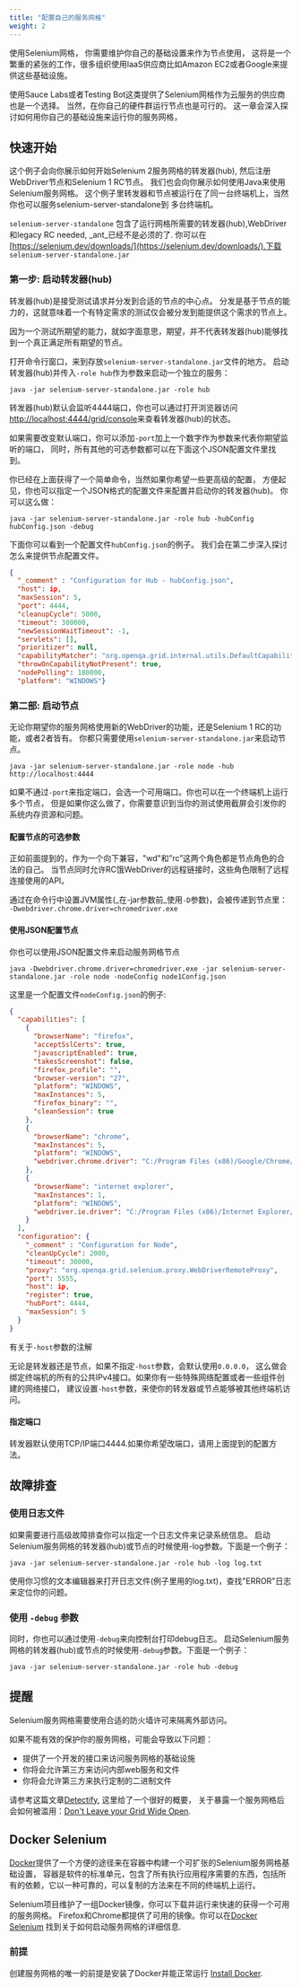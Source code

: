 ```yaml
---
title: "配置自己的服务网格"
weight: 2
---
```


使用Selenium网格，
你需要维护你自己的基础设置来作为节点使用，
这将是一个繁重的紧张的工作，很多组织使用IaaS供应商比如Amazon EC2或者Google来提供这些基础设施。

使用Sauce Labs或者Testing Bot这类提供了Selenium网格作为云服务的供应商也是一个选择。
当然，在你自己的硬件群运行节点也是可行的。
这一章会深入探讨如何用你自己的基础设施来运行你的服务网格，

## 快速开始

这个例子会向你展示如何开始Selenium 2服务网格的转发器(hub),
然后注册WebDriver节点和Selenium 1 RC节点。
我们也会向你展示如何使用Java来使用Selenium服务网格。
这个例子里转发器和节点被运行在了同一台终端机上，当然你也可以服务selenium-server-standalone到
多台终端机。

`selenium-server-standalone` 包含了运行网格所需要的转发器(hub),WebDriver和legacy RC needed, _ant_已经不是必须的了.
你可以在[https://selenium.dev/downloads/](https://selenium.dev/downloads/).下载
`selenium-server-standalone.jar`

### 第一步: 启动转发器(hub)

转发器(hub)是接受测试请求并分发到合适的节点的中心点。
分发是基于节点的能力的，这就意味着一个有特定需求的测试仅会被分发到能提供这个需求的节点上。

因为一个测试所期望的能力，就如字面意思，期望，并不代表转发器(hub)能够找到一个真正满足所有期望的节点。

打开命令行窗口，来到存放`selenium-server-standalone.jar`文件的地方。
启动转发器(hub)并传入`-role hub`作为参数来启动一个独立的服务：

```shell
java -jar selenium-server-standalone.jar -role hub
```

转发器(hub)默认会监听4444端口，你也可以通过打开浏览器访问[http://localhost:4444/grid/console](http://localhost:4444/grid/console)来查看转发器(hub)的状态。

如果需要改变默认端口，你可以添加`-port`加上一个数字作为参数来代表你期望监听的端口，
同时，所有其他的可选参数都可以在下面这个JSON配置文件里找到。

你已经在上面获得了一个简单命令，当然如果你希望一些更高级的配置，
方便起见，你也可以指定一个JSON格式的配置文件来配置并启动你的转发器(hub)。
你可以这么做：

```shell
java -jar selenium-server-standalone.jar -role hub -hubConfig hubConfig.json -debug
```

下面你可以看到一个配置文件`hubConfig.json`的例子。
我们会在第二步深入探讨怎么来提供节点配置文件。

```json
{
  "_comment" : "Configuration for Hub - hubConfig.json",
  "host": ip,
  "maxSession": 5,
  "port": 4444,
  "cleanupCycle": 5000,
  "timeout": 300000,
  "newSessionWaitTimeout": -1,
  "servlets": [],
  "prioritizer": null,
  "capabilityMatcher": "org.openqa.grid.internal.utils.DefaultCapabilityMatcher",
  "throwOnCapabilityNotPresent": true,
  "nodePolling": 180000,
  "platform": "WINDOWS"}
```


### 第二部: 启动节点

无论你期望你的服务网格使用新的WebDriver的功能，还是Selenium 1 RC的功能，或者2者皆有。
你都只需要使用`selenium-server-standalone.jar`来启动节点。

```shell
java -jar selenium-server-standalone.jar -role node -hub http://localhost:4444
```

如果不通过`-port`来指定端口，会选一个可用端口。你也可以在一个终端机上运行多个节点，
但是如果你这么做了，你需要意识到当你的测试使用截屏会引发你的系统内存资源和问题。

#### 配置节点的可选参数

正如前面提到的，作为一个向下兼容，"wd"和”rc”这两个角色都是节点角色的合法的自己。
当节点同时允许RC饿WebDriver的远程链接时，这些角色限制了远程连接使用的API。

通过在命令行中设置JVM属性(_在-jar参数前_使用`-D`参数)，会被传递到节点里：
`-Dwebdriver.chrome.driver=chromedriver.exe`

#### 使用JSON配置节点

你也可以使用JSON配置文件来启动服务网格节点

```shell
java -Dwebdriver.chrome.driver=chromedriver.exe -jar selenium-server-standalone.jar -role node -nodeConfig node1Config.json
```
这里是一个配置文件`nodeConfig.json`的例子:

```json
{
  "capabilities": [
    {
      "browserName": "firefox",
      "acceptSslCerts": true,
      "javascriptEnabled": true,
      "takesScreenshot": false,
      "firefox_profile": "",
      "browser-version": "27",
      "platform": "WINDOWS",
      "maxInstances": 5,
      "firefox_binary": "",
      "cleanSession": true
    },
    {
      "browserName": "chrome",
      "maxInstances": 5,
      "platform": "WINDOWS",
      "webdriver.chrome.driver": "C:/Program Files (x86)/Google/Chrome/Application/chrome.exe"
    },
    {
      "browserName": "internet explorer",
      "maxInstances": 1,
      "platform": "WINDOWS",
      "webdriver.ie.driver": "C:/Program Files (x86)/Internet Explorer/iexplore.exe"
    }
  ],
  "configuration": {
    "_comment" : "Configuration for Node",
    "cleanUpCycle": 2000,
    "timeout": 30000,
    "proxy": "org.openqa.grid.selenium.proxy.WebDriverRemoteProxy",
    "port": 5555,
    "host": ip,
    "register": true,
    "hubPort": 4444,
    "maxSession": 5
  }
}
```

有关于`-host`参数的注解

无论是转发器还是节点，如果不指定`-host`参数，会默认使用`0.0.0.0`，
这么做会绑定终端机的所有的公共IPv4接口。如果你有一些特殊网络配置或者一些组件创建的网络接口，
建议设置`-host`参数，来使你的转发器或节点能够被其他终端机访问。

#### 指定端口

转发器默认使用TCP/IP端口4444.如果你希望改端口，请用上面提到的配置方法。

## 故障排查

### 使用日志文件

如果需要进行高级故障排查你可以指定一个日志文件来记录系统信息。
启动Selenium服务网格的转发器(hub)或节点的时候使用-log参数。下面是一个例子：

```shell
java -jar selenium-server-standalone.jar -role hub -log log.txt
```

使用你习惯的文本编辑器来打开日志文件(例子里用的log.txt)，查找"ERROR"日志来定位你的问题。

### 使用 `-debug` 参数

同时，你也可以通过使用`-debug`来向控制台打印debug日志。
启动Selenium服务网格的转发器(hub)或节点的时候使用`-debug`参数。下面是一个例子：

```shell
java -jar selenium-server-standalone.jar -role hub -debug
```

## 提醒

Selenium服务网格需要使用合适的防火墙许可来隔离外部访问。

如果不能有效的保护你的服务网格，可能会导致以下问题：

* 提供了一个开发的接口来访问服务网格的基础设施
* 你将会允许第三方来访问内部web服务和文件
* 你将会允许第三方来执行定制的二进制文件

请参考这篇文章[Detectify](//labs.detectify.com), 这里给了一个很好的概要，
关于暴露一个服务网格后会如何被滥用：[Don't Leave your Grid Wide Open](//labs.detectify.com/2017/10/06/guest-blog-dont-leave-your-grid-wide-open/).


## Docker Selenium
[Docker](//www.docker.com/)提供了一个方便的途径来在容器中构建一个可扩张的Selenium服务网格基础设置，
容器是软件的标准单元，包含了所有执行应用程序需要的东西，包括所有的依赖，它以一种可靠的，可以复制的方法来在不同的终端机上运行。

Selenium项目维护了一组Docker镜像，你可以下载并运行来快速的获得一个可用的服务网格。
Firefox和Chrome都提供了可用的镜像。你可以在[Docker Selenium](//github.com/SeleniumHQ/docker-selenium) 找到关于如何启动服务网格的详细信息.

### 前提
创建服务网格的唯一的前提是安装了Docker并能正常运行
[Install Docker](//www.docker.com/products/docker-desktop).
